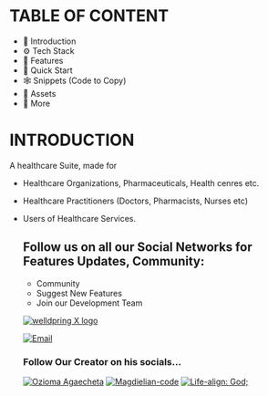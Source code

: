 # TABLE OF CONTENT
- 🤖 Introduction
- ⚙️ Tech Stack
- 🔋 Features
- 🤸 Quick Start
- 🕸️ Snippets (Code to Copy)
- 🔗 Assets
- 🚀 More


# INTRODUCTION
A healthcare Suite, made for 

- Healthcare Organizations, Pharmaceuticals, Health cenres etc.
- Healthcare Practitioners (Doctors, Pharmacists, Nurses etc)
- Users of Healthcare Services.




    ## Follow us on all our Social Networks for Features Updates, Community:

    - Community
    - Suggest New Features
    - Join our Development Team



    [![welldpring X logo](https://img.shields.io/badge/X-000?style=for-the-badge&logo=x&logoColor=white)](https://x.com/wellspringmedic)

    [![Email](https://img.shields.io/badge/Email-28a745?style=for-the-badge&logo=gmail&logoColor=white)](mailto:wellspring.medic@gmail.com)

    ### Follow Our Creator on his socials...
    [![Ozioma Agaecheta](https://img.shields.io/badge/Ozioma+Agaecheta-0077B5?style=for-the-badge&logo=linkedin&logoColor=white)](https://www.linkedin.com/in/ozioma-agaecheta-4ba85424a/)  [![Magdielian-code](https://img.shields.io/badge/Magdielian--code-181717?style=for-the-badge&logo=github&logoColor=white)](https://github.com/magdielian-code)    [![Life-align: God;](https://img.shields.io/badge/Life--align%3A+God%3B-28a745?style=for-the-badge&logo=x&logoColor=white)](https://x.com/magdiel_amor)
